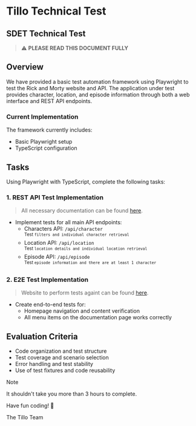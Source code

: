 # Tillo Technical Test
## SDET Technical Test

> :warning: **PLEASE READ THIS DOCUMENT FULLY**

## Overview
We have provided a basic test automation framework using Playwright to test the Rick and Morty website and API. The application under test provides character, location, and episode information through both a web interface and REST API endpoints.

### Current Implementation

The framework currently includes:
- Basic Playwright setup
- TypeScript configuration

## Tasks

Using Playwright with TypeScript, complete the following tasks:

### 1. REST API Test Implementation
  > All necessary documentation can be found [here](https://rickandmortyapi.com/documentation/).

- Implement tests for all main API endpoints:
  - Characters API: `/api/character`\
    <sup>Test `filters and individual character retrieval`</sup>
  - Location API: `/api/location`\
    <sup>Test `location details and individual location retrieval`</sup>
  - Episode API: `/api/episode`\
    <sup>Test `episode information and there are at least 1 character`</sup>

### 2. E2E Test Implementation
  > Website to perform tests againt can be found [here](https://rickandmortyapi.com/).

- Create end-to-end tests for:
  - Homepage navigation and content verification
  - All menu items on the documentation page works correctly

## Evaluation Criteria
- Code organization and test structure
- Test coverage and scenario selection
- Error handling and test stability
- Use of test fixtures and code reusability

> [!NOTE]
> It shouldn't take you more than 3 hours to complete.

Have fun coding! 🚀

The Tillo Team
